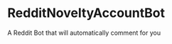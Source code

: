 RedditNoveltyAccountBot
=======================

A Reddit Bot that will automatically comment for you
